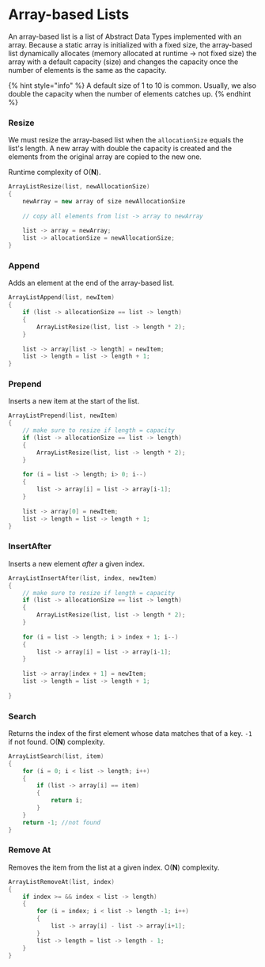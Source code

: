 # Array-based Lists

An array-based list is a list of Abstract Data Types implemented with an array. Because a static array is initialized with a fixed size, the array-based list dynamically allocates \(memory allocated at runtime -&gt; not fixed size\) the array with a default capacity \(size\) and changes the capacity once the number of elements is the same as the capacity.

{% hint style="info" %}
A default size of 1 to 10 is common. Usually, we also double the capacity when the number of elements catches up.
{% endhint %}

### Resize

We must resize the array-based list when the `allocationSize` equals the list's length. A new array with double the capacity is created and the elements from the original array are copied to the new one.

Runtime complexity of O\(**N**\).

```cpp
ArrayListResize(list, newAllocationSize)
{
    newArray = new array of size newAllocationSize
    
    // copy all elements from list -> array to newArray
    
    list -> array = newArray;
    list -> allocationSize = newAllocationSize;
}
```

### Append

Adds an element at the end of the array-based list.

```cpp
ArrayListAppend(list, newItem)
{
    if (list -> allocationSize == list -> length)
    {
        ArrayListResize(list, list -> length * 2);
    }
    
    list -> array[list -> length] = newItem;
    list -> length = list -> length + 1;
}
```

### Prepend

Inserts a new item at the start of the list. 

```cpp
ArrayListPrepend(list, newItem)
{
    // make sure to resize if length = capacity
    if (list -> allocationSize == list -> length) 
    {
        ArrayListResize(list, list -> length * 2);
    }
    
    for (i = list -> length; i> 0; i--)
    {
        list -> array[i] = list -> array[i-1];
    }
    
    list -> array[0] = newItem;
    list -> length = list -> length + 1;
}
```

### InsertAfter

Inserts a new element _after_ a given index. 

```cpp
ArrayListInsertAfter(list, index, newItem)
{
    // make sure to resize if length = capacity
    if (list -> allocationSize == list -> length) 
    {
        ArrayListResize(list, list -> length * 2);
    }
    
    for (i = list -> length; i > index + 1; i--)
    {
        list -> array[i] = list -> array[i-1];
    }
    
    list -> array[index + 1] = newItem;
    list -> length = list -> length + 1;
    
}
```

### Search

Returns the index of the first element whose data matches that of a key. `-1` if not found. O\(**N**\) complexity.

```cpp
ArrayListSearch(list, item)
{
    for (i = 0; i < list -> length; i++)
    {
        if (list -> array[i] == item)
        {
            return i;
        }
    }
    return -1; //not found
}
```

### Remove At

Removes the item from the list at a given index. O\(**N**\) complexity.

```cpp
ArrayListRemoveAt(list, index)
{
    if index >= && index < list -> length) 
    {
        for (i = index; i < list -> length -1; i++)
        {
            list -> array[i] - list -> array[i+1];
        }
        list -> length = list -> length - 1;
    }
}
```



